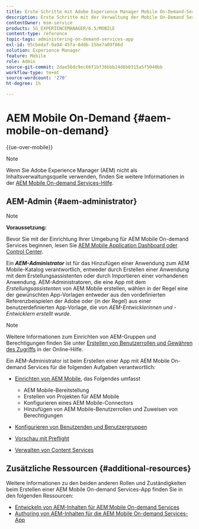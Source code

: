 ```yaml
---
title: Erste Schritte mit Adobe Experience Manager Mobile On-Demand-Services
description: Erste Schritte mit der Verwaltung der Mobile On-Demand Services App von Adobe Experience Manager (AEM). Es bietet einen Überblick über die Rollen und Zuständigkeiten eines AEM-Administrators für On-Demand-Services.
contentOwner: msm-service
products: SG_EXPERIENCEMANAGER/6.5/MOBILE
content-type: reference
topic-tags: administering-on-demand-services-app
exl-id: 95cbedaf-9a94-45fa-8ddb-15be7a09f86d
solution: Experience Manager
feature: Mobile
role: Admin
source-git-commit: 2dae56dc9ec66f1bf36bbb24d6b0315a5f5040bb
workflow-type: tm+mt
source-wordcount: '270'
ht-degree: 1%

---
```


# AEM Mobile On-Demand {#aem-mobile-on-demand}

{{ue-over-mobile}}

>[!NOTE]
>
>Wenn Sie Adobe Experience Manager (AEM) nicht als Inhaltsverwaltungsquelle verwenden, finden Sie weitere Informationen in der [AEM Mobile On-demand Services-Hilfe](https://helpx.adobe.com/de/digital-publishing-solution/topics.html).

## AEM-Admin {#aem-administrator}

>[!NOTE]
>
>**Voraussetzung:**
>
>Bevor Sie mit der Einrichtung Ihrer Umgebung für AEM Mobile On-demand Services beginnen, lesen Sie [AEM Mobile Application Dashboard oder Control Center](/help/mobile/mobile-apps-ondemand-application-dashboard.md).

Ein ***AEM-Administrator*** ist für das Hinzufügen einer Anwendung zum AEM Mobile-Katalog verantwortlich, entweder durch Erstellen einer Anwendung mit dem Erstellungsassistenten oder durch Importieren einer vorhandenen Anwendung. AEM-Administratoren, die eine App mit dem *Erstellungsassistenten* von AEM Mobile erstellen, wählen in der Regel eine der gewünschten App-Vorlagen entweder aus den vordefinierten Referenzbeispielen der Adobe oder (in der Regel) aus einer benutzerdefinierten App-Vorlage, die von *AEM-Entwicklerinnen und -Entwicklern erstellt wurde.*

>[!NOTE]
>
>Weitere Informationen zum Einrichten von AEM-Gruppen und Berechtigungen finden Sie unter [Erstellen von Benutzerrollen und Gewähren des Zugriffs](https://helpx.adobe.com/de/digital-publishing-solution/help/account-admin-dps.html) in der Online-Hilfe.

Ein AEM-Administrator ist beim Erstellen einer App mit AEM Mobile On-demand Services für die folgenden Aufgaben verantwortlich:

* [Einrichten von AEM Mobile](/help/mobile/aem-mobile-setup.md), das Folgendes umfasst

   * AEM Mobile-Bereitstellung
   * Erstellen von Projekten für AEM Mobile
   * Konfigurieren eines AEM Mobile-Connectors
   * Hinzufügen von AEM Mobile-Benutzerrollen und Zuweisen von Berechtigungen

* [Konfigurieren von Benutzenden und Benutzergruppen](/help/mobile/aem-mobile-configure-users.md)
* [Vorschau mit Preflight](/help/mobile/aem-mobile-manage-ondemand-services.md)
* [Verwalten von Content Services](/help/mobile/developing-content-services.md)

## Zusätzliche Ressourcen {#additional-resources}

Weitere Informationen zu den beiden anderen Rollen und Zuständigkeiten beim Erstellen einer AEM Mobile On-demand Services-App finden Sie in den folgenden Ressourcen:

* [Entwickeln von AEM-Inhalten für AEM Mobile On-demand Services](/help/mobile/aem-mobile-on-demand.md)
* [Authoring von AEM-Inhalten für die AEM Mobile On-demand Services-App](/help/mobile/mobile-apps-ondemand.md)
